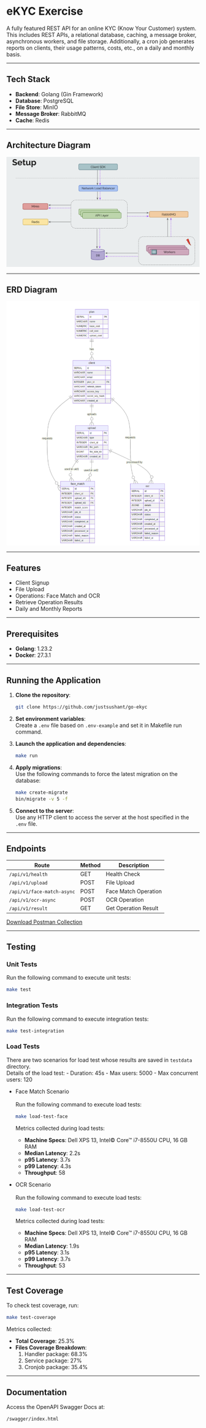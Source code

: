 
# eKYC Exercise

A fully featured REST API for an online KYC (Know Your Customer) system. This includes REST APIs, a relational database, caching, a message broker, asynchronous workers, and file storage. Additionally, a cron job generates reports on clients, their usage patterns, costs, etc., on a daily and monthly basis.

---

## Tech Stack

- **Backend**: Golang (Gin Framework)  
- **Database**: PostgreSQL  
- **File Store**: MinIO  
- **Message Broker**: RabbitMQ  
- **Cache**: Redis  

---

## Architecture Diagram

![Architecture Diagram](docs/architecture_diagram.png)

---

## ERD Diagram

![ERD Diagram](docs/er_diagram.png)

---

## Features

- Client Signup  
- File Upload  
- Operations: Face Match and OCR  
- Retrieve Operation Results  
- Daily and Monthly Reports  

---

## Prerequisites

- **Golang**: 1.23.2  
- **Docker**: 27.3.1  

---

## Running the Application

1. **Clone the repository**:
   ```bash
   git clone https://github.com/justsushant/go-ekyc
   ```

2. **Set environment variables**:  
   Create a `.env` file based on `.env-example` and set it in Makefile run command.

3. **Launch the application and dependencies**:
   ```bash
   make run
   ```

4. **Apply migrations**:  
   Use the following commands to force the latest migration on the database:
   ```bash
   make create-migrate
   bin/migrate -v 5 -f
   ```

5. **Connect to the server**:  
   Use any HTTP client to access the server at the host specified in the `.env` file.

---

## Endpoints

| Route                            | Method | Description              |
| -------------------------------- | ------ | ------------------------ |
| `/api/v1/health`                 | GET    | Health Check             |
| `/api/v1/upload`                 | POST   | File Upload              |
| `/api/v1/face-match-async`       | POST   | Face Match Operation     |
| `/api/v1/ocr-async`              | POST   | OCR Operation            |
| `/api/v1/result`                 | GET    | Get Operation Result     |

[Download Postman Collection](docs/go-ekyc.postman_collection.json)

---

## Testing

### Unit Tests

Run the following command to execute unit tests:
```bash
make test
```

### Integration Tests

Run the following command to execute integration tests:
```bash
make test-integration
```

### Load Tests

There are two scenarios for load test whose results are saved in `testdata` directory.<br>
Details of the load test:
    - Duration: 45s
    - Max users: 5000
    - Max concurrent users: 120

-  Face Match Scenario<br><br>Run the following command to execute load tests:
    ```bash
    make load-test-face
    ```

    Metrics collected during load tests:  
    - **Machine Specs**: Dell XPS 13, Intel© Core™ i7-8550U CPU, 16 GB RAM
    - **Median Latency**: 2.2s
    - **p95 Latency**: 3.7s 
    - **p99 Latency**: 4.3s
    - **Throughput**: 58

-  OCR Scenario<br><br>Run the following command to execute load tests:
    ```bash
    make load-test-ocr
    ```

    Metrics collected during load tests:  
    - **Machine Specs**: Dell XPS 13, Intel© Core™ i7-8550U CPU, 16 GB RAM
    - **Median Latency**: 1.9s
    - **p95 Latency**: 3.1s 
    - **p99 Latency**: 3.7s
    - **Throughput**: 53  


---

## Test Coverage

To check test coverage, run:
```bash
make test-coverage
```

Metrics collected:  
- **Total Coverage**: 25.3%  
- **Files Coverage Breakdown**:
    1. Handler package: 68.3%
    2. Service package: 27%
    3. Cronjob package: 35.4%

---

## Documentation

Access the OpenAPI Swagger Docs at:
```
/swagger/index.html
```